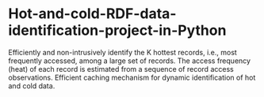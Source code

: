 # Hot-and-cold-RDF-data-identification-project-in-Python
Efficiently and non-intrusively identify the K hottest records, i.e., most frequently accessed, among a large set of records. The access frequency (heat) of each record is estimated from a sequence of record access observations. Efficient caching mechanism for dynamic identification of hot and cold data.
